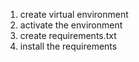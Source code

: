 1. create virtual environment
2. activate the environment
3. create requirements.txt
4. install the requirements